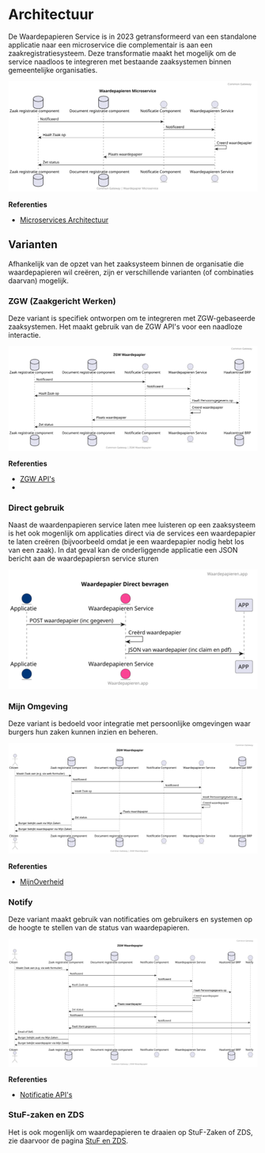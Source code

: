 # Architectuur

De Waardepapieren Service is in 2023 getransformeerd van een standalone applicatie naar een microservice die complementair is aan een zaakregistratiesysteem. Deze transformatie maakt het mogelijk om de service naadloos te integreren met bestaande zaaksystemen binnen gemeentelijke organisaties.

![Microserviced Architecture](https://raw.githubusercontent.com/CommonGateway/WaardepapierenBundle/main/docs/microservice.svg)

**Referenties**

* [Microservices Architectuur](https://www.noraonline.nl/wiki/Microservices)

## Varianten

Afhankelijk van de opzet van het zaaksysteem binnen de organisatie die waardepapieren wil creëren, zijn er verschillende varianten (of combinaties daarvan) mogelijk.

### ZGW (Zaakgericht Werken)

Deze variant is specifiek ontworpen om te integreren met ZGW-gebaseerde zaaksystemen. Het maakt gebruik van de ZGW API's voor een naadloze interactie.

![ZGW Architecture](https://raw.githubusercontent.com/CommonGateway/WaardepapierenBundle/main/docs/zgw_waardepapier_klein.svg)

**Referenties**

* [ZGW API's](https://www.vngrealisatie.nl/producten/api-standaarden-zaakgericht-werken)
* 
### Direct gebruik

Naast de waardenpapieren service laten mee luisteren op een zaaksysteem is het ook mogenlijk om applicaties direct via de services een waardepapier te laten creëren (bijvoorbeeld omdat je een waardepapier nodig hebt los van een zaak). In dat geval kan de onderliggende applicatie een JSON bericht aan de waardepapiersn service sturen 

![Direct Architecture](https://raw.githubusercontent.com/CommonGateway/WaardepapierenBundle/main/docs/direct_waardepapier.svg)


### Mijn Omgeving

Deze variant is bedoeld voor integratie met persoonlijke omgevingen waar burgers hun zaken kunnen inzien en beheren.

![Mijn Omgeving  Architecture](https://raw.githubusercontent.com/CommonGateway/WaardepapierenBundle/main/docs/zgw_waardepapier_mijn-zaken.svg)

**Referenties**

* [MijnOverheid](https://www.mijnoverheid.nl/)

### Notify

Deze variant maakt gebruik van notificaties om gebruikers en systemen op de hoogte te stellen van de status van waardepapieren.

![Notify Architecture](https://raw.githubusercontent.com/CommonGateway/WaardepapierenBundle/main/docs/zgw_waardepapier_notify.svg)

**Referenties**

* [Notificatie API's](https://www.vngrealisatie.nl/producten/api-standaard-notificaties)

### StuF-zaken en ZDS

Het is ook mogenlijk om waardepapieren te draaien op StuF-Zaken of ZDS, zie daarvoor de pagina [StuF en ZDS](Stuf_en_ZDS).
